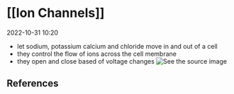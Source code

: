 # [[Ion Channels]]
2022-10-31 10:20
- let sodium, potassium calcium and chloride move in and out of a cell
- they control the flow of ions across the cell membrane
- they open and close based of voltage changes
![See the source image](https://image.slidesharecdn.com/actionpotentials-animalsystems-141110120811-conversion-gate02/95/action-potentials-animal-systems-2-638.jpg?cb=1415621630)

## References

